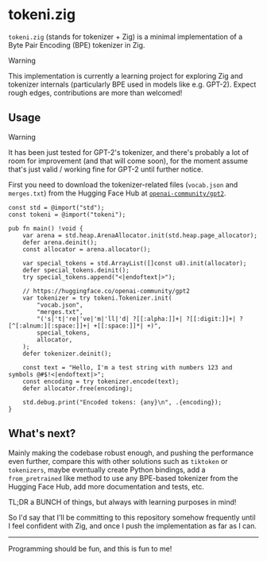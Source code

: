# tokeni.zig

`tokeni.zig` (stands for tokenizer + Zig) is a minimal implementation of a Byte
Pair Encoding (BPE) tokenizer in Zig.

> [!WARNING]
> This implementation is currently a learning project for exploring Zig and
> tokenizer internals (particularly BPE used in models like e.g. GPT-2).
> Expect rough edges, contributions are more than welcomed!

## Usage

> [!WARNING]
> It has been just tested for GPT-2's tokenizer, and there's probably a lot of
> room for improvement (and that will come soon), for the moment assume that's just
> valid / working fine for GPT-2 until further notice.

First you need to download the tokenizer-related files (`vocab.json` and `merges.txt`)
from the Hugging Face Hub at [`openai-community/gpt2`](https://huggingface.co/openai-community/gpt2).

```zig
const std = @import("std");
const tokeni = @import("tokeni");

pub fn main() !void {
    var arena = std.heap.ArenaAllocator.init(std.heap.page_allocator);
    defer arena.deinit();
    const allocator = arena.allocator();

    var special_tokens = std.ArrayList([]const u8).init(allocator);
    defer special_tokens.deinit();
    try special_tokens.append("<|endoftext|>");

    // https://huggingface.co/openai-community/gpt2
    var tokenizer = try tokeni.Tokenizer.init(
        "vocab.json",
        "merges.txt",
        "('s|'t|'re|'ve|'m|'ll|'d| ?[[:alpha:]]+| ?[[:digit:]]+| ?[^[:alnum:][:space:]]+| +[[:space:]]*| +)",
        special_tokens,
        allocator,
    );
    defer tokenizer.deinit();

    const text = "Hello, I'm a test string with numbers 123 and symbols @#$!<|endoftext|>";
    const encoding = try tokenizer.encode(text);
    defer allocator.free(encoding);

    std.debug.print("Encoded tokens: {any}\n", .{encoding});
}
```

## What's next?

Mainly making the codebase robust enough, and pushing the performance even further,
compare this with other solutions such as `tiktoken` or `tokenizers`, maybe eventually
create Python bindings, add a `from_pretrained` like method to use any BPE-based
tokenizer from the Hugging Face Hub, add more documentation and tests, etc.

TL;DR a BUNCH of things, but always with learning purposes in mind!

So I'd say that I'll be committing to this repository somehow frequently until I
feel confident with Zig, and once I push the implementation as far as I can.

---

Programming should be fun, and this is fun to me!
